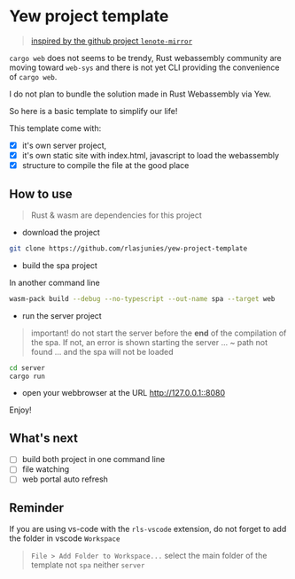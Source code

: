 # Yew project template

> [inspired by the github project `lenote-mirror`](https://github.com/snluu/lenote-mirror)

`cargo web` does not seems to be trendy, Rust webassembly community are moving toward `web-sys` and there is not yet CLI providing the convenience of `cargo web`.

I do not plan to bundle the solution made in Rust Webassembly via Yew.

So here is a basic template to simplify our life!  

This template come with:

- [x] it's own server project,
- [x] it's own static site with index.html, javascript to load the webassembly
- [x] structure to compile the file at the good place

## How to use

> Rust & wasm are dependencies for this project

- download the project

```bash
git clone https://github.com/rlasjunies/yew-project-template

```

- build the spa project

In another command line

```bash
wasm-pack build --debug --no-typescript --out-name spa --target web
```

- run the server project

> important! do not start the server before the **end** of the compilation of the spa. If not, an error is shown starting the server ... ~ path not found ... and the spa will not be loaded

```bash
cd server
cargo run
```

- open your webbrowser at the URL <http://127.0.0.1::8080>

Enjoy!

## What's next

- [ ] build both project in one command line
- [ ] file watching
- [ ] web portal auto refresh

## Reminder

If you are using vs-code with the `rls-vscode` extension, do not forget to add the folder in vscode `Workspace`

> `File > Add Folder to Workspace...` select the main folder of the template not `spa` neither `server`
